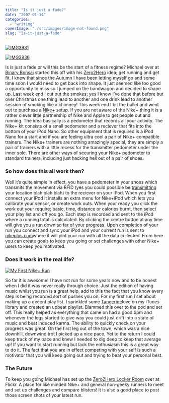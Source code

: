 ```yaml
---
title: "Is it just a fade?"
date: "2007-01-14"
categories: 
  - "writing"
coverImage: "./src/images/image-not-found.png"
slug: "is-it-just-a-fade"
---
```


[![IMG3931](/images/357256010_c4e85f9a4b_m.jpg)](http://www.flickr.com/photos/funkylarma/357256010/)

[![IMG3936](/images/357258741_c8e25584ef_t.jpg)](http://www.flickr.com/photos/funkylarma/357258741/)

Is is just a fade or will this be the start of a fitness regime? Michael over at [Binary Bonsai](http://binarybonsai.com/) started this off with his [Zero2Hero](http://binarybonsai.com/tag/zero2hero) idea; get running and get fit. I knew that since the Autumn I have been letting myself go and some time soon I would need to get back into shape. It just seemed like too good a opportunity to miss so I jumped on the bandwagon and decided to shape up. Last week end I cut out the smokes; yes I know I’ve done that before but over Christmas one thing lead to another and one drink lead to another session of smoking like a chimney! This week end I bit the bullet and went out to purchase a [Nike+](http://www.apple.com/uk/ipod/nike/) setup. If you are not aware of the Nike+ thing it is a rather clever little partnership of Nike and Apple to get people out and running. The idea basically is a pedometer that records all your activity. The Nike+ kit consists of a small pedometer and a reciever that fits into the bottom of your iPod Nano. So other equipment that is required is a iPod Nano for a start and if you are feeling ultra cool a pair of Nike+ compatible trainers. The Nike+ trainers are nothing amazingly special, they are simply a pair of trainers with a little recess for the transmitter pedometer under the inner sole. There are other ways of securing your Nike+ pedometer to standard trainers, including just hacking hell out of a pair of shoes.

### So how does this all work then?

Well it’s quite simple in effect, you have a pedometer in your shoes which transmits the movement via RFID (yes you could possible be [transmitting](http://www.wired.com/news/culture/0,72202-0.html) your location blah blah blah) to the reciever on your iPod. When you first connect your iPod it installs an extra menu for Nike+iPod which lets you calibrate your sensor, or create work outs. When your ready you click the work out your require; basic, time, distance or calories burnt, then select your play list and off you go. Each step is recorded and sent to the iPod where a running total is calculated. By clicking the centre button at any time will give you a run down so far of your progress. Upon completion of your run you connect and sync your iPod and your current run is sent to [nikeplus.com](http://www.nike.com/nikeplus/)where it will plot your run with all the data collected. From here you can create goals to keep you going or set challenges with other Nike+ users to keep you motivated.

### Does it work in the real life?

[![My First Nike+ Run](/images/356163579_4e5249d1c3_m.jpg)](http://www.flickr.com/photos/funkylarma/356163579/)

So far it is awesome! I have not run for some years now and to be honest when I did it was never really through choice. Just the edition of having music whilst you run is a great help, add to this the fact that you know every step is being recorded sort of pushes you on. For my first run I set about making up a decent play list. I sprinkled some [Tangerine](http://www.potionfactory.com/tangerine/)love on my iTunes library and created an upbeat playlist. Blammed this over to the pod and set off. This really helped as everything that came on had a good bpm and whenever the legs started to give way you could just drift into a state of music and beat induced karma. The ability to quickly check on your progress was great. On the first leg out of the town, which was a nice downhill, downwind trot I picked up a nice pace. Yet to the return I could keep track of my pace and knew I needed to dig deep to keep that average up! If you want to start running but lack the enthusiasm this is a great way to do it. The fact that you are in effect competing with your self is such a motivator that you will keep going out and trying to beat your personal best.

### The Future

To keep you going Michael has set up the [Zero2Hero Locker Room](http://www.flickr.com/groups/87184948@N00/) over at Flickr. A place for like minded Nike+ and general non-geeky runners to meet and set up challenges and compare blisters! It is also a good place to post those screen shots of your latest run.
